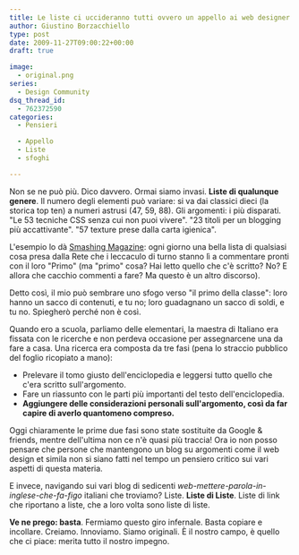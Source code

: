 ```yaml
---
title: Le liste ci uccideranno tutti ovvero un appello ai web designer
author: Giustino Borzacchiello
type: post
date: 2009-11-27T09:00:22+00:00
draft: true

image:
  - original.png
series:
  - Design Community
dsq_thread_id:
  - 762372590
categories:
  - Pensieri

  - Appello
  - Liste
  - sfoghi

---
```

Non se ne pu&ograve; pi&ugrave;. Dico davvero. Ormai siamo invasi. **Liste di qualunque genere**. Il numero degli elementi pu&ograve; variare: si va dai classici dieci (la storica top ten) a numeri astrusi (47, 59, 88). Gli argomenti: i pi&ugrave; disparati. "Le 53 tecniche CSS senza cui non puoi vivere". "23 titoli per un blogging pi&ugrave; accattivante". "57 texture prese dalla carta igienica".

<!--more-->

L'esempio lo d&agrave; [Smashing Magazine][1]: ogni giorno una bella lista di qualsiasi cosa presa dalla Rete che i leccaculo di turno stanno l&igrave; a commentare pronti con il loro "Primo" (ma "primo" cosa? Hai letto quello che c'&egrave; scritto? No? E allora che cacchio commenti a fare? Ma questo &egrave; un altro discorso).

Detto cos&igrave;, il mio pu&ograve; sembrare uno sfogo verso "il primo della classe": loro hanno un sacco di contenuti, e tu no; loro guadagnano un sacco di soldi, e tu no. Spiegher&ograve; perch&eacute; non &egrave; cos&igrave;.

Quando ero a scuola, parliamo delle elementari, la maestra di Italiano era fissata con le ricerche e non perdeva occasione per assegnarcene una da fare a casa. Una ricerca era composta da tre fasi (pena lo straccio pubblico del foglio ricopiato a mano):

  * Prelevare il tomo giusto dell'enciclopedia e leggersi tutto quello che c'era scritto sull'argomento.
  * Fare un riassunto con le parti pi&ugrave; importanti del testo dell'enciclopedia.
  * **Aggiungere delle considerazioni personali sull'argomento, cos&igrave; da far capire di averlo quantomeno compreso.**

Oggi chiaramente le prime due fasi sono state sostituite da Google & friends, mentre dell'ultima non ce n'&egrave; quasi pi&ugrave; traccia! Ora io non posso pensare che persone che mantengono un blog su argomenti come il web design et simila non si siano fatti nel tempo un pensiero critico sui vari aspetti di questa materia.

E invece, navigando sui vari blog di sedicenti _web-mettere-parola-in-inglese-che-fa-figo_ italiani che troviamo? Liste. **Liste di Liste**. Liste di link che riportano a liste, che a loro volta sono liste di liste.

**Ve ne prego: basta**. Fermiamo questo giro infernale. Basta copiare e incollare. Creiamo. Innoviamo. Siamo originali. &Egrave; il nostro campo, &egrave; quello che ci piace: merita tutto il nostro impegno.

 [1]: http://www.smashingmagazine.com/